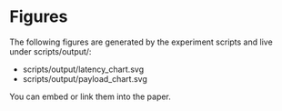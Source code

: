 # Figures

The following figures are generated by the experiment scripts and live under scripts/output/:
- scripts/output/latency_chart.svg
- scripts/output/payload_chart.svg

You can embed or link them into the paper.
